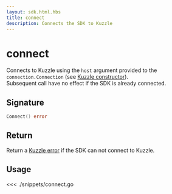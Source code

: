 ```yaml
---
layout: sdk.html.hbs
title: connect
description: Connects the SDK to Kuzzle
---
```


# connect

Connects to Kuzzle using the `host` argument provided to the `connection.Connection` (see [Kuzzle constructor](/sdk-reference/go/1/kuzzle/constructor#usage-go)).  
Subsequent call have no effect if the SDK is already connected.

## Signature

```go
Connect() error
```

## Return

Return a [Kuzzle error](/sdk-reference/go/1/error-handling) if the SDK can not connect to Kuzzle.

## Usage

<<< ./snippets/connect.go
